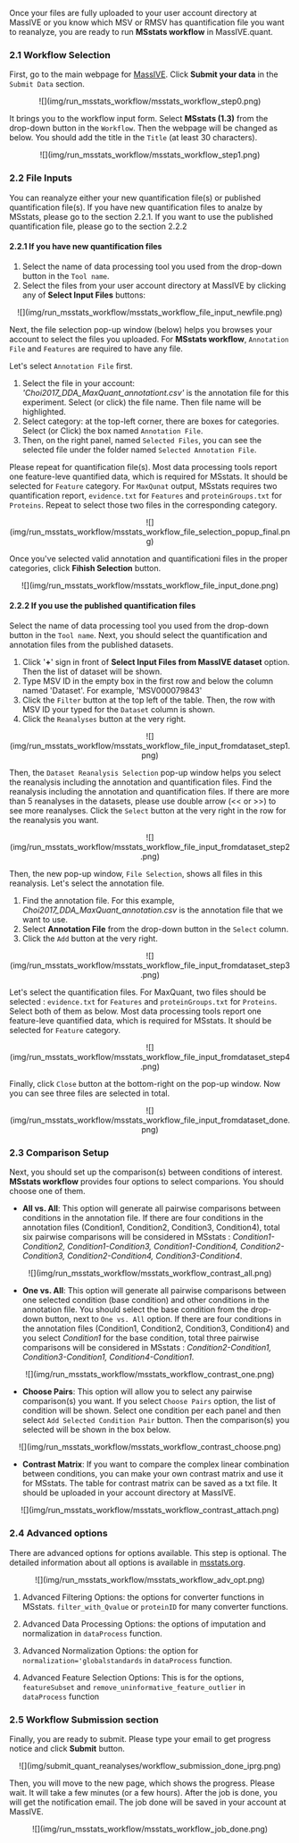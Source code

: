 
Once your files are fully uploaded to your user account directory at MassIVE or you know which MSV or RMSV has quantification file you want to reanalyze, you are ready to run **MSstats workflow** in MassIVE.quant.

### 2.1 Workflow Selection

First, go to the main webpage for [MassIVE](https://massive.ucsd.edu/ProteoSAFe/static/massive.jsp). Click **Submit your data** in the `Submit Data` section. 

<center>
![](img/run_msstats_workflow/msstats_workflow_step0.png)
</center>

It brings you to the workflow input form. Select **MSstats (1.3)** from the drop-down button in the `Workflow`. Then the webpage will be changed as below. You should add the title in the `Title` (at least 30 characters).

<center>
![](img/run_msstats_workflow/msstats_workflow_step1.png)
</center>


### 2.2 File Inputs

You can reanalyze either your new quantification file(s) or published quantification file(s).  If you have new quantification files to analze by MSstats, please go to the section 2.2.1. If you want to use the published quantification file, please go to the section 2.2.2

#### 2.2.1 If you have new quantification files
    
1. Select the name of data processing tool you used from the drop-down button in the `Tool name`.
2. Select the files from your user account directory at MassIVE by clicking any of **Select Input Files** buttons:

<center>
![](img/run_msstats_workflow/msstats_workflow_file_input_newfile.png)
</center>

Next, the file selection pop-up window (below) helps you browses your account to select the files you uploaded. For **MSstats workflow**, `Annotation File` and `Features` are required to have any file.

Let's select `Annotation File` first.

1. Select the file in your account: *'Choi2017_DDA_MaxQuant_annotationt.csv'* is the annotation file for this experiment. Select (or click) the file name. Then file name will be highlighted.
2. Select category: at the top-left corner, there are boxes for categories. Select (or Click) the box named `Annotation File`.
3. Then, on the right panel, named `Selected Files`, you can see the selected file under the folder named `Selected Annotation File`.

Please repeat for quantification file(s). Most data processing tools report one feature-leve quantified data, which is required for MSstats. It should be selected for `Feature` category. For `MaxQunat` output, MSstats requires two quantification report, `evidence.txt` for `Features` and `proteinGroups.txt` for `Proteins`. Repeat to select those two files in the corresponding category.

<center>
![](img/run_msstats_workflow/msstats_workflow_file_selection_popup_final.png)
</center>

Once you've selected valid annotation and quantificationi files in the proper categories, click **Fihish Selection** button.

<center>
![](img/run_msstats_workflow/msstats_workflow_file_input_done.png)
</center>


#### 2.2.2 If you use the published quantification files

Select the name of data processing tool you used from the drop-down button in the `Tool name`. Next, you should select the quantification and annotation files from the published datasets.

1. Click '**+**' sign in front of **Select Input Files from MassIVE dataset** option. Then the list of dataset will be shown.
2. Type MSV ID in the empty box in the first row and below the column named 'Dataset'. For example, 'MSV000079843'
3. Click the `Filter` button at the top left of the table. Then, the row with MSV ID your typed for the `Dataset` column is shown. 
4. Click the `Reanalyses` button at the very right.

<center>
![](img/run_msstats_workflow/msstats_workflow_file_input_fromdataset_step1.png)
</center>

Then, the `Dataset Reanalysis Selection` pop-up window helps you select the reanalysis including the annotation and quantification files. Find the reanalysis including the annotation and quantification files. If there are more than 5 reanalyses in the datasets, please use double arrow (<< or >>) to see more reanalyses.
Click the `Select` button at the very right in the row for the reanalysis you want.

<center>
![](img/run_msstats_workflow/msstats_workflow_file_input_fromdataset_step2.png)
</center>

Then, the new pop-up window, `File Selection`, shows all files in this reanalysis. Let's select the annotation file.

1. Find the annotation file. For this example, _Choi2017_DDA_MaxQuant_annotation.csv_ is the annotation file that we want to use. 
2. Select **Annotation File** from the drop-down button in the `Select` column.
3. Click the `Add` button at the very right.

<center>
![](img/run_msstats_workflow/msstats_workflow_file_input_fromdataset_step3.png)
</center>

Let's select the quantification files. For MaxQuant, two files should be selected : `evidence.txt` for `Features` and `proteinGroups.txt` for `Proteins`. Select both of them as below. Most data processing tools report one feature-leve quantified data, which is required for MSstats. It should be selected for `Feature` category.

<center>
![](img/run_msstats_workflow/msstats_workflow_file_input_fromdataset_step4.png)
</center>

Finally, click `Close` button at the bottom-right on the pop-up window. Now you can see three files are selected in total.

<center>
![](img/run_msstats_workflow/msstats_workflow_file_input_fromdataset_done.png)
</center>


### 2.3 Comparison Setup
Next, you should set up the comparison(s) between conditions of interest. **MSstats workflow** provides four options to select comparions. You should choose one of them.

- **All vs. All**: This option will generate all pairwise comparisons between conditions in the annotation file. If there are four conditions in the annotation files (Condition1, Condition2, Condition3, Condition4), total six pairwise comparisons will be considered in MSstats : _Condition1-Condition2, Condition1-Condition3, Condition1-Condition4, Condition2-Condition3, Condition2-Condition4, Condition3-Condition4_.

<center>
![](img/run_msstats_workflow/msstats_workflow_contrast_all.png)
</center>

- **One vs. All**: This option will generate all pairwise comparisons between one selected condition (base condition) and other conditions in the annotation file. You should select the base condition from the drop-down button, next to `One vs. All` option. If there are four conditions in the annotation files (Condition1, Condition2, Condition3, Condition4) and you select _Condition1_ for the base condition, total three pairwise comparisons will be considered in MSstats : _Condition2-Condition1, Condition3-Condition1, Condition4-Condition1_.

<center>
![](img/run_msstats_workflow/msstats_workflow_contrast_one.png)
</center>

- **Choose Pairs**: This option will allow you to select any pairwise comparison(s) you want. If you select `Choose Pairs` option, the list of condition will be shown. Select one condition per each panel and then select `Add Selected Condition Pair` button. Then the comparison(s) you selected will be shown in the box below.

<center>
![](img/run_msstats_workflow/msstats_workflow_contrast_choose.png)
</center>

- **Contrast Matrix**: If you want to compare the complex linear combination between conditions, you can make your own contrast matrix and use it for MSstats. The table for contrast matrix can be saved as a txt file. It should be uploaded in your account directory at MassIVE.

<center>
![](img/run_msstats_workflow/msstats_workflow_contrast_attach.png)
</center>


### 2.4 Advanced options

There are advanced options for options available. This step is optional. The detailed information about all options is available in [msstats.org](http://msstats.org/msstats-2/).

<center>
![](img/run_msstats_workflow/msstats_workflow_adv_opt.png)
</center>

1. Advanced Filtering Options: the options for converter functions in MSstats. `filter_with_Qvalue` or `proteinID` for many converter functions.

2. Advanced Data Processing Options: the options of imputation and normalization in `dataProcess` function.

3. Advanced Normalization Options: the option for `normalization='globalstandards` in `dataProcess` function.

4. Advanced Feature Selection Options: This is for the options, `featureSubset` and `remove_uninformative_feature_outlier` in `dataProcess` function


### 2.5 Workflow Submission section

Finally, you are ready to submit. Please type your email to get progress notice and click **Submit** button.

<center>
![](img/submit_quant_reanalyses/workflow_submission_done_iprg.png)
</center>


Then, you will move to the new page, which shows the progress. Please wait. It will take a few minutes (or a few hours). After the job is done, you will get the notification email. The job done will be saved in your account at MassIVE.

<center>
![](img/run_msstats_workflow/msstats_workflow_job_done.png)
</center>


